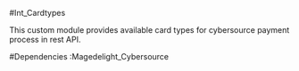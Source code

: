 #Int_Cardtypes

This custom module provides available card types for cybersource payment process in rest API. 

#Dependencies :Magedelight_Cybersource
